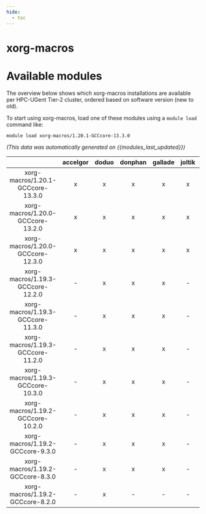 ```yaml
---
hide:
  - toc
---
```


xorg-macros
===========

# Available modules


The overview below shows which xorg-macros installations are available per HPC-UGent Tier-2 cluster, ordered based on software version (new to old).

To start using xorg-macros, load one of these modules using a `module load` command like:

```shell
module load xorg-macros/1.20.1-GCCcore-13.3.0
```

*(This data was automatically generated on {{modules_last_updated}})*  

| |accelgor|doduo|donphan|gallade|joltik|shinx|skitty|
| :---: | :---: | :---: | :---: | :---: | :---: | :---: | :---: |
|xorg-macros/1.20.1-GCCcore-13.3.0|x|x|x|x|x|x|x|
|xorg-macros/1.20.0-GCCcore-13.2.0|x|x|x|x|x|x|x|
|xorg-macros/1.20.0-GCCcore-12.3.0|x|x|x|x|x|x|x|
|xorg-macros/1.19.3-GCCcore-12.2.0|-|x|x|x|-|x|-|
|xorg-macros/1.19.3-GCCcore-11.3.0|-|x|x|x|-|x|-|
|xorg-macros/1.19.3-GCCcore-11.2.0|-|x|x|x|-|-|-|
|xorg-macros/1.19.3-GCCcore-10.3.0|-|x|x|x|-|-|-|
|xorg-macros/1.19.2-GCCcore-10.2.0|-|x|x|x|-|-|-|
|xorg-macros/1.19.2-GCCcore-9.3.0|-|x|x|x|-|-|-|
|xorg-macros/1.19.2-GCCcore-8.3.0|-|x|x|x|-|-|-|
|xorg-macros/1.19.2-GCCcore-8.2.0|-|x|-|-|-|-|-|
